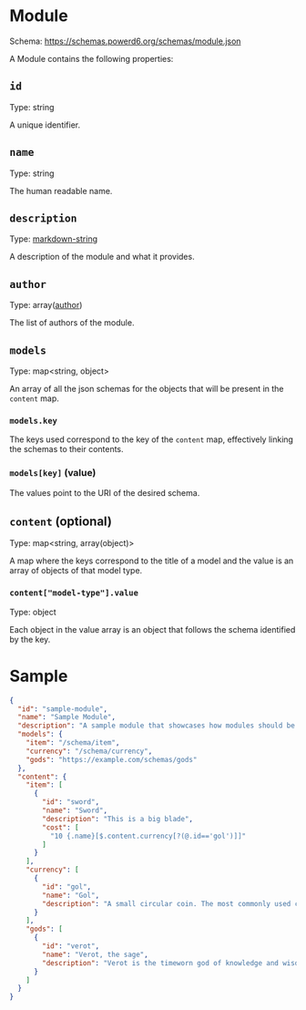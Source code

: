 # Module

Schema: https://schemas.powerd6.org/schemas/module.json

A Module contains the following properties:

## `id`

Type: string

A unique identifier.

## `name`

Type: string

The human readable name.

## `description`

Type: [markdown-string](markdown-string.md)

A description of the module and what it provides.

## `author`

Type: array([author](author.md))

The list of authors of the module.

## `models`

Type: map\<string, object\>

An array of all the json schemas for the objects that will be present in the `content` map.

### `models.key`

The keys used correspond to the key of the `content` map, effectively linking the schemas to their contents.

### `models[key]` (value)

The values point to the URI of the desired schema.

## `content` (optional)

Type: map\<string, array(object)\>

A map where the keys correspond to the title of a model and the value is an array of objects of that model type.

### `content["model-type"].value`

Type: object

Each object in the value array is an object that follows the schema identified by the key.


# Sample

```json
{
  "id": "sample-module",
  "name": "Sample Module",
  "description": "A sample module that showcases how modules should be structured",
  "models": {
    "item": "/schema/item",
    "currency": "/schema/currency",
    "gods": "https://example.com/schemas/gods"
  },
  "content": {
    "item": [
      {
        "id": "sword",
        "name": "Sword",
        "description": "This is a big blade",
        "cost": [
          "10 {.name}[$.content.currency[?(@.id=='gol')]]"
        ]
      }
    ],
    "currency": [
      {
        "id": "gol",
        "name": "Gol",
        "description": "A small circular coin. The most commonly used currency."
      }
    ],
    "gods": [
      {
        "id": "verot",
        "name": "Verot, the sage",
        "description": "Verot is the timeworn god of knowledge and wisdom."
      }
    ]
  }
}
```
